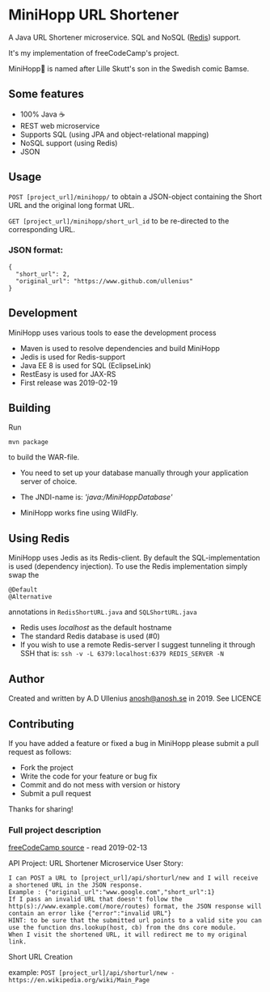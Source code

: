 # MiniHopp URL Shortener

A Java URL Shortener microservice. SQL and NoSQL ([Redis](https://github.com/redis)) support.

It's my implementation of freeCodeCamp's project.

MiniHopp:rabbit: is named after Lille Skutt's son in the Swedish comic Bamse.

## Some features
* 100% Java :coffee:
* REST web microservice
* Supports SQL (using JPA and object-relational mapping)
* NoSQL support (using Redis)
* JSON


## Usage

`POST [project_url]/minihopp/` to obtain a JSON-object containing the Short URL and the original long format URL.

`GET [project_url]/minihopp/short_url_id` to be re-directed to the corresponding URL.

### JSON format:
```
{
  "short_url": 2,
  "original_url": "https://www.github.com/ullenius"
}
```

## Development
MiniHopp uses various tools to ease the development process
* Maven is used to resolve dependencies and build MiniHopp
* Jedis is used for Redis-support
* Java EE 8 is used for SQL (EclipseLink)
* RestEasy is used for JAX-RS
* First release was 2019-02-19

## Building
Run
```
mvn package
```
to build the WAR-file.

* You need to set up your database manually through your application server of choice. 

* The JNDI-name is: *'java:/MiniHoppDatabase'*

* MiniHopp works fine using WildFly.

## Using Redis
MiniHopp uses Jedis as its Redis-client. By default the SQL-implementation is
used (dependency injection). To use the Redis implementation simply swap the 
```
@Default
@Alternative
```
annotations in `RedisShortURL.java` and `SQLShortURL.java`

* Redis uses *localhost* as the default hostname
* The standard Redis database is used (#0)
* If you wish to use a remote Redis-server I suggest tunneling it through SSH
that is: `ssh -v -L 6379:localhost:6379 REDIS_SERVER -N`

## Author
Created and written by A.D Ullenius <anosh@anosh.se> in 2019. See LICENCE


## Contributing
If you have added a feature or fixed a bug in MiniHopp please submit a pull request as follows:

* Fork the project
* Write the code for your feature or bug fix
* Commit and do not mess with version or history
* Submit a pull request

Thanks for sharing!

### Full project description
[freeCodeCamp source](https://thread-paper.glitch.me/) - read 2019-02-13

API Project: URL Shortener Microservice
User Story:

    I can POST a URL to [project_url]/api/shorturl/new and I will receive a shortened URL in the JSON response.
    Example : {"original_url":"www.google.com","short_url":1}
    If I pass an invalid URL that doesn't follow the http(s)://www.example.com(/more/routes) format, the JSON response will contain an error like {"error":"invalid URL"}
    HINT: to be sure that the submitted url points to a valid site you can use the function dns.lookup(host, cb) from the dns core module.
    When I visit the shortened URL, it will redirect me to my original link.

Short URL Creation

example: `POST [project_url]/api/shorturl/new - https://en.wikipedia.org/wiki/Main_Page`
